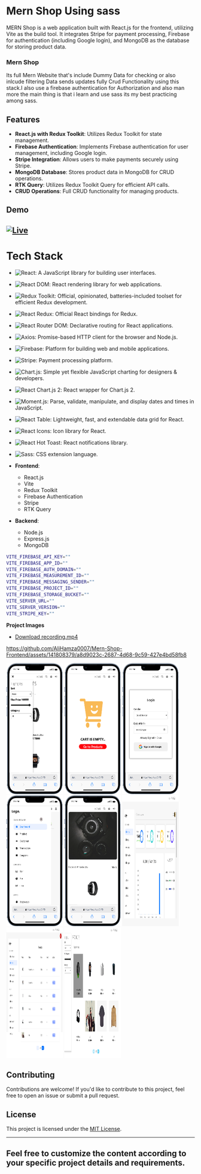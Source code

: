 # Mern Shop Using sass

MERN Shop is a web application built with React.js for the frontend, utilizing Vite as the build tool. It integrates Stripe for payment processing, Firebase for authentication (including Google login), and MongoDB as the database for storing product data.

### Mern Shop

Its full Mern Website that's include Dummy Data for checking or also inlcude filtering Data sends updates fully Crud Functionality using this stack.I also use a firebase authentication for Authorization and also man more the main thing is that i learn and use sass its my best practicing among sass.

## Features

- **React.js with Redux Toolkit**: Utilizes Redux Toolkit for state management.
- **Firebase Authentication**: Implements Firebase authentication for user management, including Google login.
- **Stripe Integration**: Allows users to make payments securely using Stripe.
- **MongoDB Database**: Stores product data in MongoDB for CRUD operations.
- **RTK Query**: Utilizes Redux Toolkit Query for efficient API calls.
- **CRUD Operations**: Full CRUD functionality for managing products.

## Demo

## [![Live](https://img.shields.io/badge/Live-Link-blue?style=for-the-badge&logo=netlify)](https://mern-shop-frontend.onrender.com/)

# Tech Stack

- ![React](https://img.shields.io/badge/React-blue?style=for-the-badge&logo=react&logoColor=white): A JavaScript library for building user interfaces.
- ![React DOM](https://img.shields.io/badge/React_DOM-blue?style=for-the-badge&logo=react&logoColor=white): React rendering library for web applications.
- ![Redux Toolkit](https://img.shields.io/badge/Redux_Toolkit-purple?style=for-the-badge&logo=redux&logoColor=white): Official, opinionated, batteries-included toolset for efficient Redux development.
- ![React Redux](https://img.shields.io/badge/React_Redux-purple?style=for-the-badge&logo=redux&logoColor=white): Official React bindings for Redux.
- ![React Router DOM](https://img.shields.io/badge/React_Router_DOM-brown?style=for-the-badge&logo=react-router&logoColor=white): Declarative routing for React applications.
- ![Axios](https://img.shields.io/badge/Axios-blue?style=for-the-badge&logo=axios&logoColor=white): Promise-based HTTP client for the browser and Node.js.
- ![Firebase](https://img.shields.io/badge/Firebase-yellow?style=for-the-badge&logo=firebase&logoColor=white): Platform for building web and mobile applications.
- ![Stripe](https://img.shields.io/badge/Stripe-green?style=for-the-badge&logo=stripe&logoColor=white): Payment processing platform.
- ![Chart.js](https://img.shields.io/badge/Chart.js-purple?style=for-the-badge&logo=chart-dot-js&logoColor=white): Simple yet flexible JavaScript charting for designers & developers.
- ![React Chart.js 2](https://img.shields.io/badge/React_Chart.js_2-purple?style=for-the-badge&logo=react&logoColor=white): React wrapper for Chart.js 2.
- ![Moment.js](https://img.shields.io/badge/Moment.js-blue?style=for-the-badge&logo=moment.js&logoColor=white): Parse, validate, manipulate, and display dates and times in JavaScript.
- ![React Table](https://img.shields.io/badge/React_Table-blue?style=for-the-badge&logo=react-table&logoColor=white): Lightweight, fast, and extendable data grid for React.
- ![React Icons](https://img.shields.io/badge/React_Icons-blueviolet?style=for-the-badge&logo=react&logoColor=white): Icon library for React.
- ![React Hot Toast](https://img.shields.io/badge/React_Hot_Toast-orange?style=for-the-badge&logo=react&logoColor=white): React notifications library.
- ![Sass](https://img.shields.io/badge/Sass-pink?style=for-the-badge&logo=sass&logoColor=white): CSS extension language.

- **Frontend**:

  - React.js
  - Vite
  - Redux Toolkit
  - Firebase Authentication
  - Stripe
  - RTK Query

- **Backend**:
  - Node.js
  - Express.js
  - MongoDB

```bash
VITE_FIREBASE_API_KEY=""
VITE_FIREBASE_APP_ID=""
VITE_FIREBASE_AUTH_DOMAIN=""
VITE_FIREBASE_MEASUREMENT_ID=""
VITE_FIREBASE_MESSAGING_SENDER=""
VITE_FIREBASE_PROJECT_ID=""
VITE_FIREBASE_STORAGE_BUCKET=""
VITE_SERVER_URL=""
VITE_SERVER_VERSION=""
VITE_STRIPE_KEY=""
```

**Project Images**

- [Download recording.mp4](./ShowCase/recording.mp4)




https://github.com/AliHamza0007/Mern-Shop-Frontend/assets/141808379/a8d9023c-2687-4d68-9c59-427e4bd58fb8


<div class="d-flex">

<img src="./ShowCase/1.png"  width="30%" height="350px"  />
<img src="./ShowCase/2.png"  width="30%" height="350px"  />
<img src="./ShowCase/3.png"  width="30%" height="350px"  />
<img src="./ShowCase/4.png"  width="30%" height="350px"  />
<img src="./ShowCase/5.png"  width="30%" height="350px"  />
<img src="./ShowCase/6.png"  width="30%" height="350px"  />
<img src="./ShowCase/7.png"  width="30%" height="350px"  />
<img src="./ShowCase/8.png"  width="30%" height="350px"  />
</div>

## Contributing

Contributions are welcome! If you'd like to contribute to this project, feel free to open an issue or submit a pull request.

## License

This project is licensed under the [MIT License](LICENSE).

---

## Feel free to customize the content according to your specific project details and requirements.
